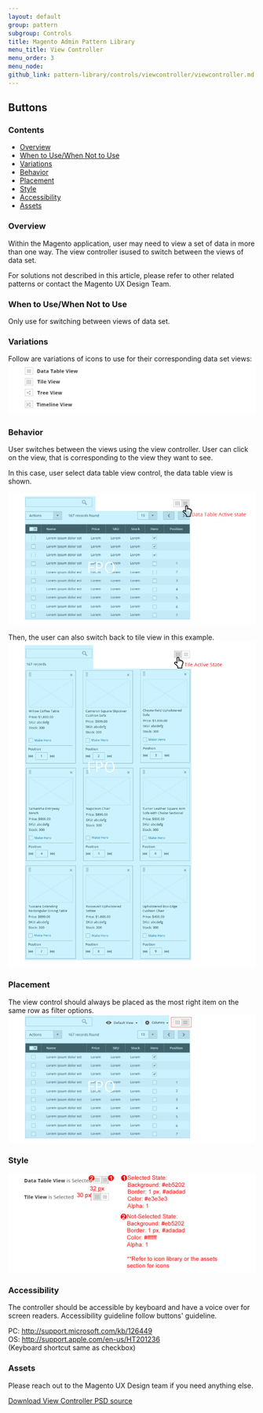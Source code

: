 ```yaml
---
layout: default
group: pattern
subgroup: Controls
title: Magento Admin Pattern Library
menu_title: View Controller
menu_order: 3
menu_node: 
github_link: pattern-library/controls/viewcontroller/viewcontroller.md
---
```

<h2> Buttons </h2>

<h3> Contents </h3>

* <a href="#overview">Overview</a>
* <a href="#when-to-use">When to Use/When Not to Use</a>
* <a href="#variations">Variations</a>
* <a href="#behavior">Behavior</a>
* <a href="#placement">Placement</a>
* <a href="#style">Style</a>
* <a href="#accessibility">Accessibility</a>
* <a href="#assets">Assets</a>


<h3 id="overview">Overview</h3>

Within the Magento application, user may need to view a set of data in more than one way. The view controller isused to switch between the views of data set.

For solutions not described in this article, please refer to other related patterns or contact the Magento UX Design Team.


<h3 id="when-to-use">When to Use/When Not to Use</h3>
Only use for switching between views of data set.


<h3 id="variations">Variations</h3>

Follow are variations of icons to use for their corresponding data set views:
<img src="img/variation.jpg">



<h3 id="behavior">Behavior</h3>

User switches between the views using the view controller. User can click on the view, that is corresponding to the view they want to see.

In this case, user select data table view control, the data table view is shown.

<img src="img/behavior.jpg">

Then, the user can also switch back to tile view in this example.
<img src="img/behavior2.jpg">

<h3 id="placement">Placement</h3>
The view control should always be placed as the most right item on the same row as filter options.

<img src="img/Placement.jpg">

<h3 id="style">Style</h3>

<img src="img/style.jpg">




<h3 id="accessibility">Accessibility</h3>

The controller should be accessible by keyboard and have a voice over for screen readers. Accessibility guideline follow buttons' guideline.

PC: <a href="http://support.microsoft.com/kb/126449" target="blank">http://support.microsoft.com/kb/126449</a><br>
OS: <a href="http://support.apple.com/en-us/HT201236" target="blank">http://support.apple.com/en-us/HT201236</a><br>
(Keyboard shortcut same as checkbox)<br>

<h3 id="assets">Assets</h3>

Please reach out to the Magento UX Design team if you need anything else.

<a href="src/magento-viewcontrol.psd">Download View Controller PSD source</a>

